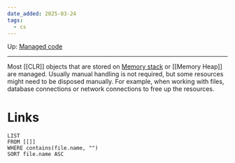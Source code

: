 ```yaml
---
date_added: 2025-03-24
tags:
  - cs
---
```

Up: [Managed code](Managed%20code.md)
___
 Most [[CLR]] objects that are stored on [Memory stack](Memory%20stack.md) or [[Memory Heap]] are managed. Usually manual handling is not required, but some resources might need to be disposed manually. For example, when working with files, database connections or network connections to free up the resources. 
# Links
```dataview
LIST
FROM [[]]
WHERE contains(file.name, "")
SORT file.name ASC
```
